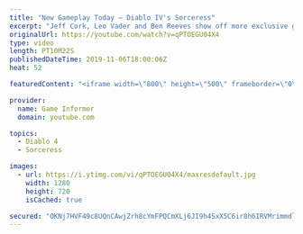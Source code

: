 ```yaml
---
title: "New Gameplay Today – Diablo IV's Sorceress"
excerpt: "Jeff Cork, Leo Vader and Ben Reeves show off more exclusive gameplay of Diablo IV, which can be viewed without commentary at ..."
originalUrl: https://youtube.com/watch?v=qPTOEGU04X4
type: video
length: PT10M22S
publishedDateTime: 2019-11-06T18:00:06Z
heat: 52

featuredContent: "<iframe width=\"800\" height=\"500\" frameborder=\"0\" src=\"https://www.youtube.com/embed/qPTOEGU04X4\" allow=\"accelerometer; autoplay; encrypted-media; gyroscope; picture-in-picture\" allowfullscreen></iframe>"

provider:
  name: Game Informer
  domain: youtube.com

topics:
  - Diablo 4
  - Sorceress

images:
  - url: https://i.ytimg.com/vi/qPTOEGU04X4/maxresdefault.jpg
    width: 1280
    height: 720
    isCached: true

secured: "OKNj7HVF49c8UQnCAwjZrh8cYmFPQCmXLj6JI9h4SxX5C6ir8h6IRVMrimmdlkbF0d1XG8HhzwMtCMluSBP5jQqUac+OMf5OLtfxsx7aFf3S+g3xE3Gm+XQ5ckrG/o51QE61mJTMtXy1KqqSaXM+WEI9vjkbUN17QlX9OsP7pkVZKIWCQJEhZCMgEbxTPgLSQlKwPfc9/6JcRT12mS5hJEvYaO3YovjFOG4FN+Oy30sZoAXlO/aTkDRMVegY7dwUnSN84nxsNS8dj+9d3K6pYWi5Nqw1H/EdpzL2jCop/2YGJUDFH2K1A+mKvGKDzz5ol2EmyQ0Anae/nYKDeYtlepA62ubg6Hi6N7IeEC2wbPS9w4LiCW1C9eaVP/IcmLT/IYSrv/Kk/3qrszh+RoTQVrPICEp5ye6e2z7DLtdUZxsAwnviNCRZPos2vlESAtxO;AvA7aEUEZBDri803wzKYSQ=="
---
```


